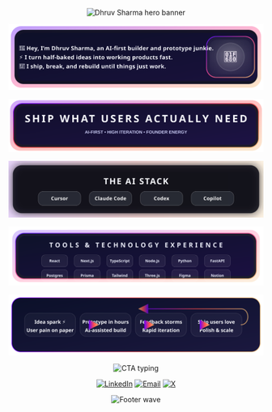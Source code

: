 <p align="center">
  <img src="https://capsule-render.vercel.app/api?type=waving&height=220&color=0:0D0A2C,100:6F00FF&text=Dhruv%20Sharma&fontColor=F8F9FF&fontAlignY=40&desc=Fastest%20Iterating%20AI%20Developer&descAlignY=60&descAlign=52&animation=fadeIn" alt="Dhruv Sharma hero banner">
</p>

<p align="center">
  <img src="assets/about-card.svg" alt="About Dhruv Sharma card">
</p>

<p align="center">
  <img src="assets/ship-banner.svg" alt="Ship what users actually need banner">
</p>

<p align="center">
  <img src="assets/ai-velocity.svg" alt="The AI stack">
</p>

<p align="center">
  <img src="assets/stack-bento.svg" alt="Tools and technology experience">
</p>

<p align="center">
  <img src="assets/ship-loop.svg" alt="Ship loop diagram">
</p>

<p align="center">
  <img src="https://readme-typing-svg.demolab.com?font=Space+Grotesk&size=20&duration=3000&pause=1200&color=F6C177&center=true&vCenter=true&width=520&lines=Need+a+v1+by+tomorrow%3F;Let%27s+prototype+in+4+hours." alt="CTA typing">
</p>

<p align="center">
  <a href="https://www.linkedin.com/in/dhruv2mars" target="_blank"><img src="https://img.shields.io/badge/LinkedIn-0A66C2?style=for-the-badge&logo=linkedin&logoColor=white" alt="LinkedIn"></a>
  <a href="mailto:dhruv2mars@gmail.com"><img src="https://img.shields.io/badge/Email-FF4D4D?style=for-the-badge&logo=gmail&logoColor=white" alt="Email"></a>
  <a href="https://x.com/Dhruv2mars" target="_blank"><img src="https://img.shields.io/badge/X-000000?style=for-the-badge&logo=x&logoColor=white" alt="X"></a>
</p>

<p align="center">
  <img src="https://capsule-render.vercel.app/api?type=waving&height=140&color=0:6F00FF,100:FF4D4D&section=footer" alt="Footer wave">
</p>

